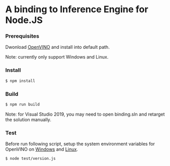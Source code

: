# A binding to Inference Engine for Node.JS

### Prerequisites

Dwonload [OpenVINO](https://software.intel.com/en-us/openvino-toolkit/choose-download/) and install into default path.

Note: currently only support Windows and Linux.

### Install

```sh
$ npm install
```

### Build

```sh
$ npm run build
```

Note: for Visual Studio 2019, you may need to open binding.sln and retarget the solution manually.

### Test

Before run following script, setup the system environment variables for OpenVINO on [Windows](https://docs.openvinotoolkit.org/2019_R3.1/_docs_install_guides_installing_openvino_windows.html#set-the-environment-variables) and [Linux](https://docs.openvinotoolkit.org/2019_R3.1/_docs_install_guides_installing_openvino_linux.html#set-the-environment-variables).

```sh
$ node test/version.js
```
